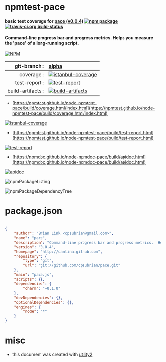 # npmtest-pace

#### basic test coverage for  [pace (v0.0.4)](http://cantina.github.com)  [![npm package](https://img.shields.io/npm/v/npmtest-pace.svg?style=flat-square)](https://www.npmjs.org/package/npmtest-pace) [![travis-ci.org build-status](https://api.travis-ci.org/npmtest/node-npmtest-pace.svg)](https://travis-ci.org/npmtest/node-npmtest-pace)

#### Command-line progress bar and progress metrics.  Helps you measure the 'pace' of a long-running script.

[![NPM](https://nodei.co/npm/pace.png?downloads=true&downloadRank=true&stars=true)](https://www.npmjs.com/package/pace)

| git-branch : | [alpha](https://github.com/npmtest/node-npmtest-pace/tree/alpha)|
|--:|:--|
| coverage : | [![istanbul-coverage](https://npmtest.github.io/node-npmtest-pace/build/coverage.badge.svg)](https://npmtest.github.io/node-npmtest-pace/build/coverage.html/index.html)|
| test-report : | [![test-report](https://npmtest.github.io/node-npmtest-pace/build/test-report.badge.svg)](https://npmtest.github.io/node-npmtest-pace/build/test-report.html)|
| build-artifacts : | [![build-artifacts](https://npmtest.github.io/node-npmtest-pace/glyphicons_144_folder_open.png)](https://github.com/npmtest/node-npmtest-pace/tree/gh-pages/build)|

- [https://npmtest.github.io/node-npmtest-pace/build/coverage.html/index.html](https://npmtest.github.io/node-npmtest-pace/build/coverage.html/index.html)

[![istanbul-coverage](https://npmtest.github.io/node-npmtest-pace/build/screenCapture.buildCi.browser.%252Ftmp%252Fbuild%252Fcoverage.lib.html.png)](https://npmtest.github.io/node-npmtest-pace/build/coverage.html/index.html)

- [https://npmtest.github.io/node-npmtest-pace/build/test-report.html](https://npmtest.github.io/node-npmtest-pace/build/test-report.html)

[![test-report](https://npmtest.github.io/node-npmtest-pace/build/screenCapture.buildCi.browser.%252Ftmp%252Fbuild%252Ftest-report.html.png)](https://npmtest.github.io/node-npmtest-pace/build/test-report.html)

- [https://npmdoc.github.io/node-npmdoc-pace/build/apidoc.html](https://npmdoc.github.io/node-npmdoc-pace/build/apidoc.html)

[![apidoc](https://npmdoc.github.io/node-npmdoc-pace/build/screenCapture.buildCi.browser.%252Ftmp%252Fbuild%252Fapidoc.html.png)](https://npmdoc.github.io/node-npmdoc-pace/build/apidoc.html)

![npmPackageListing](https://npmtest.github.io/node-npmtest-pace/build/screenCapture.npmPackageListing.svg)

![npmPackageDependencyTree](https://npmtest.github.io/node-npmtest-pace/build/screenCapture.npmPackageDependencyTree.svg)



# package.json

```json

{
    "author": "Brian Link <cpsubrian@gmail.com>",
    "name": "pace",
    "description": "Command-line progress bar and progress metrics.  Helps you measure the 'pace' of a long-running script.",
    "version": "0.0.4",
    "homepage": "http://cantina.github.com",
    "repository": {
        "type": "git",
        "url": "git://github.com/cpsubrian/pace.git"
    },
    "main": "pace.js",
    "scripts": {},
    "dependencies": {
        "charm": "~0.1.0"
    },
    "devDependencies": {},
    "optionalDependencies": {},
    "engines": {
        "node": "*"
    }
}
```



# misc
- this document was created with [utility2](https://github.com/kaizhu256/node-utility2)

